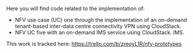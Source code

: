 Here you will find code related to the implementation of:

 * NFV use case (UC) one through the implementation of an on-demand tenant-based inter-data centre connectivity VPN using CloudStack.
 * NFV UC five with an on-demand IMS service using CloudStack. IMS.

This work is tracked here: https://trello.com/b/zreoyL1R/nfv-prototypes